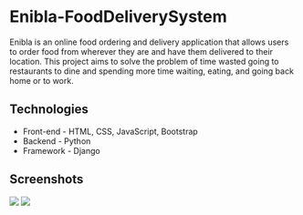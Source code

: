 # Enibla-FoodDeliverySystem

Enibla is an online food ordering and delivery application that allows users to order food from wherever they are and have them delivered to their location. This project aims to solve the problem of time wasted going to restaurants to dine and spending more time waiting, eating, and going back home or to work.

## Technologies

* Front-end   - HTML, CSS, JavaScript, Bootstrap
* Backend     - Python
* Framework   - Django

## Screenshots
![](./readme_images/Screenshot608.png)
![](https://github.com/anthony-ndegwa-dev/Enibla-FoodDeliverySystem/main/readme_images/Screenshot608.png)




